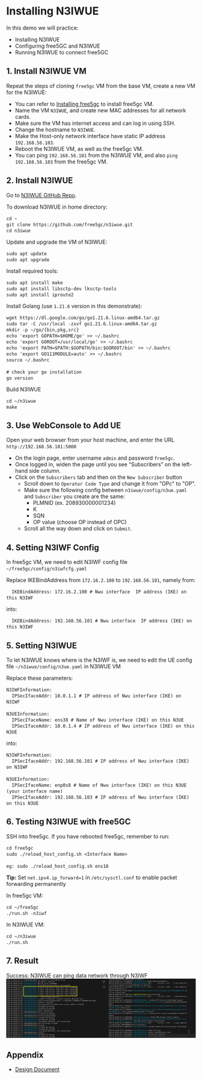 <!-- Google tag (gtag.js) --> <script async src="https://www.googletagmanager.com/gtag/js?id=G-JETJ7TJ805"></script> <script> window.dataLayer = window.dataLayer || []; function gtag(){dataLayer.push(arguments);} gtag('js', new Date()); gtag('config', 'G-JETJ7TJ805'); </script>

# Installing N3IWUE

In this demo we will practice:

- Installing N3IWUE
- Configuring free5GC and N3IWUE
- Running N3IWUE to connect free5GC

## 1. Install N3IWUE VM

Repeat the steps of cloning `free5gc` VM from the base VM, create a new VM for the N3IWUE:

- You can refer to [Installing free5gc](https://free5gc.org/guide/3-install-free5gc/) to install free5gc VM.
- Name the VM `N3IWUE`, and create new MAC addresses for all network cards.
- Make sure the VM has internet access and can log in using SSH.
- Change the hostname to `N3IWUE`.
- Make the Host-only network interface have static IP address `192.168.56.103`.
- Reboot the N3IWUE VM, as well as the free5gc VM.
- You can ping `192.168.56.101` from the N3IWUE VM, and also `ping 192.168.56.103` from the free5gc VM.

## 2. Install N3IWUE

Go to [N3IWUE GitHub Repo](https://github.com/free5gc/n3iwue).

To download N3IWUE in home directory:

```
cd ~
git clone https://github.com/free5gc/n3iwue.git
cd n3iwue
```

Update and upgrade the VM of N3IWUE:

```
sudo apt update
sudo apt upgrade
```

Install required tools:

```
sudo apt install make
sudo apt install libsctp-dev lksctp-tools
sudo apt install iproute2
```

Install Golang (use `1.21.6` version in this demonstrate):

```
wget https://dl.google.com/go/go1.21.6.linux-amd64.tar.gz
sudo tar -C /usr/local -zxvf go1.21.6.linux-amd64.tar.gz
mkdir -p ~/go/{bin,pkg,src}
echo 'export GOPATH=$HOME/go' >> ~/.bashrc
echo 'export GOROOT=/usr/local/go' >> ~/.bashrc
echo 'export PATH=$PATH:$GOPATH/bin:$GOROOT/bin' >> ~/.bashrc
echo 'export GO111MODULE=auto' >> ~/.bashrc
source ~/.bashrc

# check your go installation
go version
```

Build N3IWUE

```
cd ~/n3iwue
make
```

## 3. Use WebConsole to Add UE

Open your web browser from your host machine, and enter the URL `http://192.168.56.101:5000`

- On the login page, enter username `admin` and password `free5gc`.
- Once logged in, widen the page until you see “Subscribers” on the left-hand side column.
- Click on the `Subscribers` tab and then on the `New Subscriber` button
  - Scroll down to `Operator Code Type` and change it from "OPc" to "OP".
  - Make sure the following config between `n3iwue/config/n3ue.yaml` and `Subscriber` you create are the same:
    - PLMNID (ex. 208930000001234)
    - K
    - SQN
    - OP value (choose OP instead of OPC)
  - Scroll all the way down and click on `Submit`.

## 4. Setting N3IWF Config

In free5gc VM, we need to edit N3IWF config file `~/free5gc/config/n3iwfcfg.yaml`

Replace IKEBindAddress from `172.16.2.100` to `192.168.56.101`, namely from:

```
  IKEBindAddress: 172.16.2.100 # Nwu interface  IP address (IKE) on this N3IWF
```

into:

```
  IKEBindAddress: 192.168.56.101 # Nwu interface  IP address (IKE) on this N3IWF
```

## 5. Setting N3IWUE

To let N3IWUE knows where is the N3IWF is, we need to edit the UE config file `~/n3iwue/config/n3ue.yaml` in N3IWUE VM

Replace these parameters:

```
N3IWFInformation:
  IPSecIfaceAddr: 10.0.1.1 # IP address of Nwu interface (IKE) on N3IWF

N3UEInformation:
  IPSecIfaceName: ens38 # Name of Nwu interface (IKE) on this N3UE
  IPSecIfaceAddr: 10.0.1.4 # IP address of Nwu interface (IKE) on this N3UE
```

into:

```
N3IWFInformation:
  IPSecIfaceAddr: 192.168.56.101 # IP address of Nwu interface (IKE) on N3IWF

N3UEInformation:
  IPSecIfaceName: enp0s8 # Name of Nwu interface (IKE) on this N3UE (your interface name)
  IPSecIfaceAddr: 192.168.56.103 # IP address of Nwu interface (IKE) on this N3UE
```

## 6. Testing N3IWUE with free5GC

SSH into free5gc. If you have rebooted free5gc, remember to run:

```
cd free5gc
sudo ./reload_host_config.sh <Interface Name>

eg: sudo ./reload_host_config.sh ens18
```

**Tip:** Set `net.ipv4.ip_forward=1` in `/etc/sysctl.conf` to enable packet forwarding permanently

In free5gc VM:

```
cd ~/free5gc
./run.sh -n3iwf
```

In N3IWUE VM:

```
cd ~/n3iwue
./run.sh
```

## 7. Result

Success: N3IWUE can ping data network through N3IWF
![](./images/1-13.png)

## Appendix

- [Design Document](./N3IWUE/n3iwue.md)
